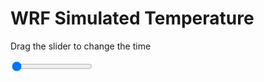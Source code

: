 <h1>WRF Simulated Temperature</h1>
<p>Drag the slider to change the time</p>

<div class="slidecontainer">
<input oninput='setImage(this)' class="slider" type="range" min="0" max="7" value="0" step="1" />
<img id='img'/>
</div>

<script>
var img = document.getElementById('img');
var img_array = ['/assets/images/wrf/t_wrfout_d01_2020-05-13_12:00:00.png',
'/assets/images/wrf/t_wrfout_d01_2020-05-13_13:00:00.png',
'/assets/images/wrf/t_wrfout_d01_2020-05-13_14:00:00.png',
'/assets/images/wrf/t_wrfout_d01_2020-05-13_15:00:00.png',
'/assets/images/wrf/t_wrfout_d01_2020-05-13_16:00:00.png',
'/assets/images/wrf/t_wrfout_d01_2020-05-13_17:00:00.png',
'/assets/images/wrf/t_wrfout_d01_2020-05-13_18:00:00.png',];
function setImage(obj)
{
        var value = obj.value;
        img.src = img_array[value];

}
</script>
